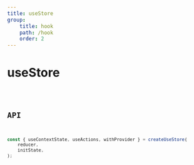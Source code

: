 ```yaml
---
title: useStore
group:
    title: hook
    path: /hook
    order: 2
---
```


# useStore

<code src="./demos/demo1.tsx" />

## API

```typescript
const { useContextState, useActions, withProvider } = createUseStore(
    reducer,
    initState,
);
```
